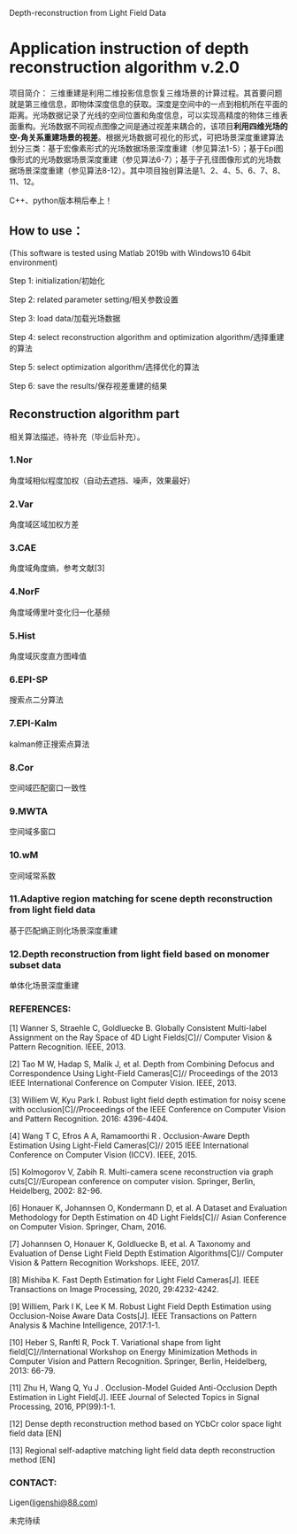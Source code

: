 Depth-reconstruction from Light Field Data

# Application instruction of depth reconstruction algorithm v.2.0

项目简介：
三维重建是利用二维投影信息恢复三维场景的计算过程。其首要问题就是第三维信息，即物体深度信息的获取。深度是空间中的一点到相机所在平面的距离。光场数据记录了光线的空间位置和角度信息，可以实现高精度的物体三维表面重构。光场数据不同视点图像之间是通过视差来耦合的，该项目**利用四维光场的空-角关系重建场景的视差**。根据光场数据可视化的形式，可把场景深度重建算法划分三类：基于宏像素形式的光场数据场景深度重建（参见算法1-5）；基于Epi图像形式的光场数据场景深度重建（参见算法6-7）；基于子孔径图像形式的光场数据场景深度重建（参见算法8-12）。其中项目独创算法是1、2、4、5、6、7、8、11、12。

C++、python版本稍后奉上！

## How to use：
(This software is tested using Matlab 2019b with Windows10 64bit environment)

Step 1: initialization/初始化

Step 2: related parameter setting/相关参数设置

Step 3: load data/加载光场数据

Step 4: select reconstruction algorithm and optimization algorithm/选择重建的算法

Step 5: select optimization algorithm/选择优化的算法

Step 6: save the results/保存视差重建的结果

## Reconstruction algorithm part

相关算法描述，待补充（毕业后补充）。

### 1.Nor
角度域相似程度加权（自动去遮挡、噪声，效果最好）

### 2.Var
角度域区域加权方差

### 3.CAE
角度域角度熵，参考文献[3]

### 4.NorF
角度域傅里叶变化归一化基频

### 5.Hist
角度域灰度直方图峰值

### 6.EPI-SP
搜索点二分算法

### 7.EPI-Kalm
kalman修正搜索点算法

### 8.Cor
空间域匹配窗口一致性

### 9.MWTA
空间域多窗口

### 10.wM
空间域常系数

### 11.Adaptive region matching for scene depth reconstruction from light field data
基于匹配熵正则化场景深度重建

### 12.Depth reconstruction from light field based on monomer subset data
单体化场景深度重建


### REFERENCES:

[1]	Wanner S, Straehle C, Goldluecke B. Globally Consistent Multi-label Assignment on the Ray Space of 4D Light Fields[C]// Computer Vision & Pattern Recognition. IEEE, 2013. 

[2]	Tao M W, Hadap S, Malik J, et al. Depth from Combining Defocus and Correspondence Using Light-Field Cameras[C]// Proceedings of the 2013 IEEE International Conference on Computer Vision. IEEE, 2013.

[3]	Williem W, Kyu Park I. Robust light field depth estimation for noisy scene with occlusion[C]//Proceedings of the IEEE Conference on Computer Vision and Pattern Recognition. 2016: 4396-4404.

[4]	Wang T C, Efros A A, Ramamoorthi R . Occlusion-Aware Depth Estimation Using Light-Field Cameras[C]// 2015 IEEE International Conference on Computer Vision (ICCV). IEEE, 2015.

[5]	Kolmogorov V, Zabih R. Multi-camera scene reconstruction via graph cuts[C]//European conference on computer vision. Springer, Berlin, Heidelberg, 2002: 82-96.

[6]	Honauer K, Johannsen O, Kondermann D, et al. A Dataset and Evaluation Methodology for Depth Estimation on 4D Light Fields[C]// Asian Conference on Computer Vision. Springer, Cham, 2016.

[7]	Johannsen O, Honauer K, Goldluecke B, et al. A Taxonomy and Evaluation of Dense Light Field Depth Estimation Algorithms[C]// Computer Vision & Pattern Recognition Workshops. IEEE, 2017.

[8]	Mishiba K. Fast Depth Estimation for Light Field Cameras[J]. IEEE Transactions on Image Processing, 2020, 29:4232-4242.

[9]	Williem, Park I K, Lee K M. Robust Light Field Depth Estimation using Occlusion-Noise Aware Data Costs[J]. IEEE Transactions on Pattern Analysis & Machine Intelligence, 2017:1-1.

[10]	Heber S, Ranftl R, Pock T. Variational shape from light field[C]//International Workshop on Energy Minimization Methods in Computer Vision and Pattern Recognition. Springer, Berlin, Heidelberg, 2013: 66-79.

[11]	Zhu H, Wang Q, Yu J . Occlusion-Model Guided Anti-Occlusion Depth Estimation in Light Field[J]. IEEE Journal of Selected Topics in Signal Processing, 2016, PP(99):1-1.

[12] Dense depth reconstruction method based on YCbCr color space light field data [EN]

[13] Regional self-adaptive matching light field data depth reconstruction method [EN]


### CONTACT:

Ligen(ligenshi@88.com)

未完待续
